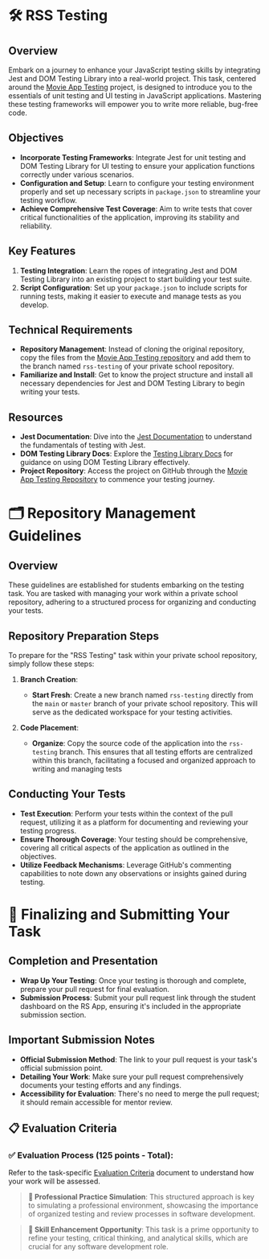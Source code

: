 # 🛠️ RSS Testing

## Overview

Embark on a journey to enhance your JavaScript testing skills by integrating Jest and DOM Testing Library into a real-world project. This task, centered around the [Movie App Testing](https://github.com/rolling-scopes-school/movie-app-testing) project, is designed to introduce you to the essentials of unit testing and UI testing in JavaScript applications. Mastering these testing frameworks will empower you to write more reliable, bug-free code.

## Objectives

- **Incorporate Testing Frameworks**: Integrate Jest for unit testing and DOM Testing Library for UI testing to ensure your application functions correctly under various scenarios.
- **Configuration and Setup**: Learn to configure your testing environment properly and set up necessary scripts in `package.json` to streamline your testing workflow.
- **Achieve Comprehensive Test Coverage**: Aim to write tests that cover critical functionalities of the application, improving its stability and reliability.

## Key Features

1. **Testing Integration**: Learn the ropes of integrating Jest and DOM Testing Library into an existing project to start building your test suite.
2. **Script Configuration**: Set up your `package.json` to include scripts for running tests, making it easier to execute and manage tests as you develop.

## Technical Requirements

- **Repository Management**: Instead of cloning the original repository, copy the files from the [Movie App Testing repository](https://github.com/rolling-scopes-school/movie-app-testing) and add them to the branch named `rss-testing` of your private school repository.
- **Familiarize and Install**: Get to know the project structure and install all necessary dependencies for Jest and DOM Testing Library to begin writing your tests.

## Resources

- **Jest Documentation**: Dive into the [Jest Documentation](https://jestjs.io/docs/getting-started) to understand the fundamentals of testing with Jest.
- **DOM Testing Library Docs**: Explore the [Testing Library Docs](https://testing-library.com/docs/dom-testing-library/intro) for guidance on using DOM Testing Library effectively.
- **Project Repository**: Access the project on GitHub through the [Movie App Testing Repository](https://github.com/rolling-scopes-school/movie-app-testing) to commence your testing journey.

# 🗂️ Repository Management Guidelines

## Overview

These guidelines are established for students embarking on the testing task. You are tasked with managing your work within a private school repository, adhering to a structured process for organizing and conducting your tests.

## Repository Preparation Steps

To prepare for the "RSS Testing" task within your private school repository, simply follow these steps:

1. **Branch Creation**:

   - **Start Fresh**: Create a new branch named `rss-testing` directly from the `main` or `master` branch of your private school repository. This will serve as the dedicated workspace for your testing activities.

2. **Code Placement**:

   - **Organize**: Copy the source code of the application into the `rss-testing` branch. This ensures that all testing efforts are centralized within this branch, facilitating a focused and organized approach to writing and managing tests

## Conducting Your Tests

- **Test Execution**: Perform your tests within the context of the pull request, utilizing it as a platform for documenting and reviewing your testing progress.
- **Ensure Thorough Coverage**: Your testing should be comprehensive, covering all critical aspects of the application as outlined in the objectives.
- **Utilize Feedback Mechanisms**: Leverage GitHub's commenting capabilities to note down any observations or insights gained during testing.

# 🚀 Finalizing and Submitting Your Task

## Completion and Presentation

- **Wrap Up Your Testing**: Once your testing is thorough and complete, prepare your pull request for final evaluation.
- **Submission Process**: Submit your pull request link through the student dashboard on the RS App, ensuring it's included in the appropriate submission section.

## Important Submission Notes

- **Official Submission Method**: The link to your pull request is your task's official submission point.
- **Detailing Your Work**: Make sure your pull request comprehensively documents your testing efforts and any findings.
- **Accessibility for Evaluation**: There's no need to merge the pull request; it should remain accessible for mentor review.

## 📋 Evaluation Criteria

### ✅ Evaluation Process (125 points - Total):

Refer to the task-specific [Evaluation Criteria](./EvaluationCriteria.md) document to understand how your work will be assessed.

> **📌 Professional Practice Simulation**: This structured approach is key to simulating a professional environment, showcasing the importance of organized testing and review processes in software development.

> **📌 Skill Enhancement Opportunity**: This task is a prime opportunity to refine your testing, critical thinking, and analytical skills, which are crucial for any software development role.
